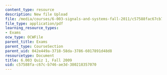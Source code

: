 ```yaml
---
content_type: resource
description: New file Upload
file: /media/courses/6-003-signals-and-systems-fall-2011/c57588fac67cb746ae3d380218357070_MIT6_003F11_F09q1.pdf
file_type: application/pdf
learning_resource_types:
- Exams
ocw_type: OCWFile
parent_title: Exams
parent_type: CourseSection
parent_uid: 042e449a-3718-58da-3786-6017891d48d8
resourcetype: Document
title: 6.003 Quiz 1, Fall 2009
uid: c57588fa-c67c-b746-ae3d-380218357070
---
```

